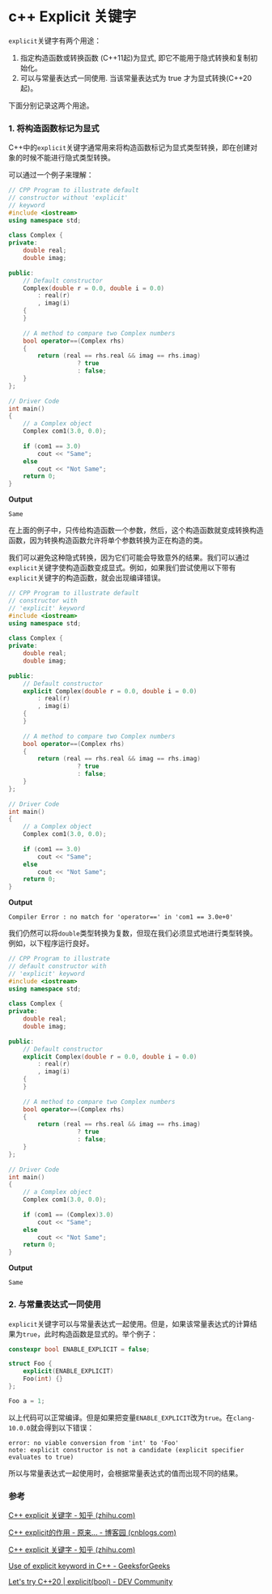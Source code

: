 # c++ Explicit 关键字

`explicit`关键字有两个用途：

1. 指定构造函数或转换函数 (C++11起)为显式, 即它不能用于隐式转换和复制初始化。
2. 可以与常量表达式一同使用. 当该常量表达式为 true 才为显式转换(C++20起)。

下面分别记录这两个用途。

### 1. 将构造函数标记为显式

C++中的`explicit`关键字通常用来将构造函数标记为显式类型转换，即在创建对象的时候不能进行隐式类型转换。

可以通过一个例子来理解：

```c++
// CPP Program to illustrate default
// constructor without 'explicit'
// keyword
#include <iostream>
using namespace std;
  
class Complex {
private:
    double real;
    double imag;
  
public:
    // Default constructor
    Complex(double r = 0.0, double i = 0.0)
        : real(r)
        , imag(i)
    {
    }
  
    // A method to compare two Complex numbers
    bool operator==(Complex rhs)
    {
        return (real == rhs.real && imag == rhs.imag)
                   ? true
                   : false;
    }
};
  
// Driver Code
int main()
{
    // a Complex object
    Complex com1(3.0, 0.0);
  
    if (com1 == 3.0)
        cout << "Same";
    else
        cout << "Not Same";
    return 0;
}
```

**Output**

```
Same
```

在上面的例子中，只传给构造函数一个参数，然后，这个构造函数就变成转换构造函数，因为转换构造函数允许将单个参数转换为正在构造的类。

我们可以避免这种隐式转换，因为它们可能会导致意外的结果。我们可以通过`explicit`关键字使构造函数变成显式。例如，如果我们尝试使用以下带有`explicit`关键字的构造函数，就会出现编译错误。

```c++
// CPP Program to illustrate default
// constructor with
// 'explicit' keyword
#include <iostream>
using namespace std;
  
class Complex {
private:
    double real;
    double imag;
  
public:
    // Default constructor
    explicit Complex(double r = 0.0, double i = 0.0)
        : real(r)
        , imag(i)
    {
    }
  
    // A method to compare two Complex numbers
    bool operator==(Complex rhs)
    {
        return (real == rhs.real && imag == rhs.imag)
                   ? true
                   : false;
    }
};
  
// Driver Code
int main()
{
    // a Complex object
    Complex com1(3.0, 0.0);
  
    if (com1 == 3.0)
        cout << "Same";
    else
        cout << "Not Same";
    return 0;
}
```

**Output**

```
Compiler Error : no match for 'operator==' in 'com1 == 3.0e+0'
```

我们仍然可以将`double`类型转换为复数，但现在我们必须显式地进行类型转换。例如，以下程序运行良好。

```c++
// CPP Program to illustrate 
// default constructor with
// 'explicit' keyword
#include <iostream>
using namespace std;
  
class Complex {
private:
    double real;
    double imag;
  
public:
    // Default constructor
    explicit Complex(double r = 0.0, double i = 0.0)
        : real(r)
        , imag(i)
    {
    }
  
    // A method to compare two Complex numbers
    bool operator==(Complex rhs)
    {
        return (real == rhs.real && imag == rhs.imag)
                   ? true
                   : false;
    }
};
  
// Driver Code
int main()
{
    // a Complex object
    Complex com1(3.0, 0.0);
  
    if (com1 == (Complex)3.0)
        cout << "Same";
    else
        cout << "Not Same";
    return 0;
}
```

**Output**

```
Same
```

### 2. 与常量表达式一同使用

`explicit`关键字可以与常量表达式一起使用。但是，如果该常量表达式的计算结果为`true`，此时构造函数是显式的。举个例子：

```c++
constexpr bool ENABLE_EXPLICIT = false;

struct Foo {
    explicit(ENABLE_EXPLICIT)
    Foo(int) {}
};

Foo a = 1;
```

以上代码可以正常编译。但是如果把变量`ENABLE_EXPLICIT`改为`true`。在`clang-10.0.0`就会得到以下错误：

```
error: no viable conversion from 'int' to 'Foo'
note: explicit constructor is not a candidate (explicit specifier evaluates to true)
```

所以与常量表达式一起使用时，会根据常量表达式的值而出现不同的结果。

### 参考

[C++ explicit 关键字 - 知乎 (zhihu.com)](https://zhuanlan.zhihu.com/p/52152355)

[C++ explicit的作用 - 原来... - 博客园 (cnblogs.com)](https://www.cnblogs.com/this-543273659/archive/2011/08/02/2124596.html)

[C++ explicit 关键字 - 知乎 (zhihu.com)](https://zhuanlan.zhihu.com/p/52152355)

[Use of explicit keyword in C++ - GeeksforGeeks](https://www.geeksforgeeks.org/use-of-explicit-keyword-in-cpp/)

[Let's try C++20 | explicit(bool) - DEV Community](https://dev.to/pgradot/let-s-try-c-20-explicit-bool-7a)


